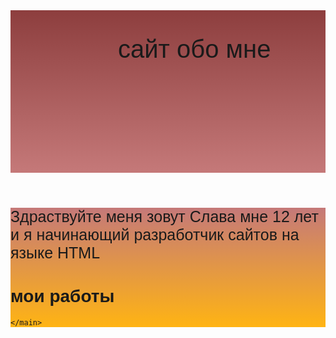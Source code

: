 <html>
  <link rel="stylesheet" href="style.css"/>
    <header style = "width: 100%;
    height: 260px;
    background-image: linear-gradient(#8d3e3e ,#c57979)">
     <p> сайт обо мне </p> 
    </header>
    <main>
        <p1>Здраствуйте меня зовут Слава мне 12 лет и я начинающий разработчик сайтов на языке HTML</p1>
        <h1>мои работы</h1>
        <a></a><a></a><a></a><a></a><a></a>

    </main>
</html>

<style>
  body {
    font-family: sans-serif;
}
header{
    width: 100%;
    height: 260px;
    background-image: linear-gradient(#8d3e3e ,#c57979);
}
p{
    font-size: 40px;
    position: absolute;
    top: 50px;
    left: 400px;
} 
p1{
    font-size: 25px;
}
main{

   
    background-image: linear-gradient(#c57979 ,#ffb413);
}
</style>
